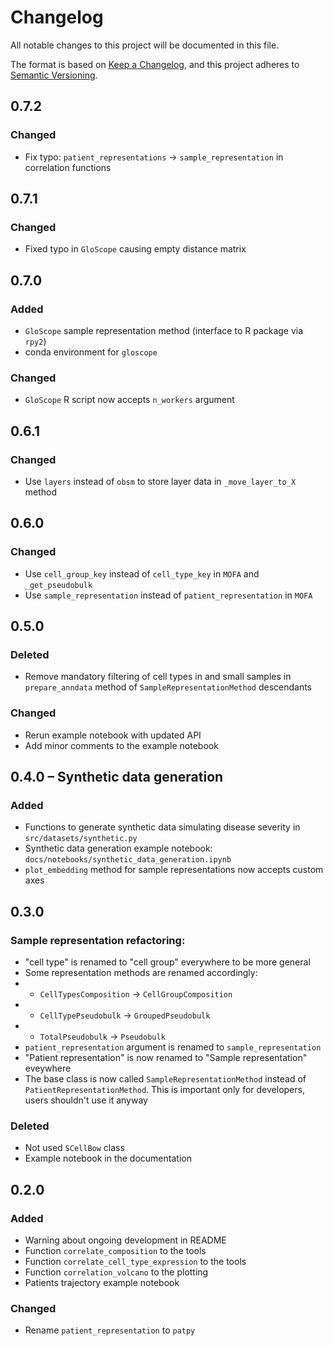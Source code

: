 # Changelog

All notable changes to this project will be documented in this file.

The format is based on [Keep a Changelog][],
and this project adheres to [Semantic Versioning][].

[keep a changelog]: https://keepachangelog.com/en/1.0.0/
[semantic versioning]: https://semver.org/spec/v2.0.0.html

## 0.7.2

### Changed

-   Fix typo: `patient_representations` -> `sample_representation` in correlation functions

## 0.7.1

### Changed

-   Fixed typo in `GloScope` causing empty distance matrix

## 0.7.0

### Added

-   `GloScope` sample representation method (interface to R package via `rpy2`)
-   conda environment for `gloscope`

### Changed

-   `GloScope` R script now accepts `n_workers` argument

## 0.6.1

### Changed

-   Use `layers` instead of `obsm` to store layer data in `_move_layer_to_X` method

## 0.6.0

### Changed

-   Use `cell_group_key` instead of `cell_type_key` in `MOFA` and `_get_pseudobulk`
-   Use `sample_representation` instead of `patient_representation` in `MOFA`

## 0.5.0

### Deleted

-   Remove mandatory filtering of cell types in and small samples in `prepare_anndata` method of `SampleRepresentationMethod` descendants

### Changed

-   Rerun example notebook with updated API
-   Add minor comments to the example notebook

## 0.4.0 – Synthetic data generation

### Added

-   Functions to generate synthetic data simulating disease severity in `src/datasets/synthetic.py`
-   Synthetic data generation example notebook: `docs/notebooks/synthetic_data_generation.ipynb`
-   `plot_embedding` method for sample representations now accepts custom axes

## 0.3.0

### Sample representation refactoring:

-   "cell type" is renamed to "cell group" everywhere to be more general
-   Some representation methods are renamed accordingly:
-   -   `CellTypesComposition` -> `CellGroupComposition`
-   -   `CellTypePseudobulk` -> `GroupedPseudobulk`
-   -   `TotalPseudobulk` -> `Pseudobulk`
-   `patient_representation` argument is renamed to `sample_representation`
-   "Patient representation" is now renamed to "Sample representation" eveywhere
-   The base class is now called `SampleRepresentationMethod` instead of `PatientRepresentationMethod`. This is important only for developers, users shouldn't use it anyway

### Deleted

-   Not used `SCellBow` class
-   Example notebook in the documentation

## 0.2.0

### Added

-   Warning about ongoing development in README
-   Function `correlate_composition` to the tools
-   Function `correlate_cell_type_expression` to the tools
-   Function `correlation_volcano` to the plotting
-   Patients trajectory example notebook

### Changed

-   Rename `patient_representation` to `patpy`
